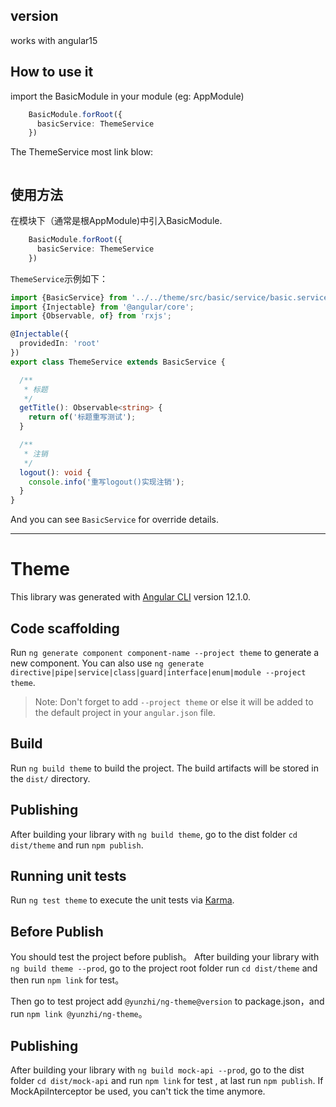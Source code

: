 ## version
works with angular15

## How to use it
import the BasicModule in your module (eg: AppModule)
```typescript
    BasicModule.forRoot({
      basicService: ThemeService
    })
```

The ThemeService most link blow:
```typescript

```

## 使用方法

在模块下（通常是根AppModule)中引入BasicModule.
```typescript
    BasicModule.forRoot({
      basicService: ThemeService
    })
```

`ThemeService`示例如下：
```typescript
import {BasicService} from '../../theme/src/basic/service/basic.service';
import {Injectable} from '@angular/core';
import {Observable, of} from 'rxjs';

@Injectable({
  providedIn: 'root'
})
export class ThemeService extends BasicService {

  /**
   * 标题
   */
  getTitle(): Observable<string> {
    return of('标题重写测试');
  }

  /**
   * 注销
   */
  logout(): void {
    console.info('重写logout()实现注销');
  }
}

```

And you can see `BasicService` for override details.

<hr>

# Theme

This library was generated with [Angular CLI](https://github.com/angular/angular-cli) version 12.1.0.

## Code scaffolding

Run `ng generate component component-name --project theme` to generate a new component. You can also use `ng generate directive|pipe|service|class|guard|interface|enum|module --project theme`.
> Note: Don't forget to add `--project theme` or else it will be added to the default project in your `angular.json` file.

## Build

Run `ng build theme` to build the project. The build artifacts will be stored in the `dist/` directory.

## Publishing

After building your library with `ng build theme`, go to the dist folder `cd dist/theme` and run `npm publish`.

## Running unit tests

Run `ng test theme` to execute the unit tests via [Karma](https://karma-runner.github.io).

## Before Publish
You should test the project before publish。
After building your library with `ng build theme --prod`, go to the project root folder run `cd dist/theme` and then run `npm link` for test。

Then go to test project add `@yunzhi/ng-theme@version` to package.json，and run `npm link @yunzhi/ng-theme`。

## Publishing

After building your library with `ng build mock-api --prod`, go to the dist folder `cd dist/mock-api` and run `npm link` for test , at last run `npm publish`.
If MockApiInterceptor be used, you can't tick the time anymore.
